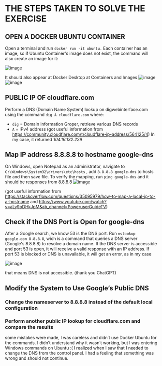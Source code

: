 # THE STEPS TAKEN TO SOLVE THE EXERCISE

## OPEN A DOCKER UBUNTU CONTAINER
Open a terminal and run `docker run -it ubuntu.` Each container has an image, so if Ubuntu Container's image does not exist, the command will also create an image for it:

![image](https://github.com/user-attachments/assets/ac793817-edbd-4d36-9fb0-50b2fb02b1c0)

It should also appear at Docker Desktop at Containers and Images
![image](https://github.com/user-attachments/assets/2c15a11e-5d4d-4848-8b9b-8156a3fdf0c2)
![image](https://github.com/user-attachments/assets/9820e0f5-fd75-4bd4-bc4e-37aa5bd30104)

## PUBLIC IP OF cloudflare.com
Perform a DNS (Domain Name System) lookup on digwebinterface.com  using the command `dig A cloudflare.com` where:
- `dig` = Domain Information Groper, retrieve various DNS records
- `A` = IPv4 address
 (got useful information from https://community.cloudflare.com/t/cloudflare-ip-address/564125/4)
In my case, it returned *104.16.132.229*

## Map IP address 8.8.8.8 to hostname google-dns
On Windows, open Notepad as an administrator, navigate to `C:\Windows\System32\drivers\etc\hosts` , add `8.8.8.8 google-dns` to hosts file and then save file. To verify the mapping, run `ping google-dns` and it should be responses from 8.8.8.8
![image](https://github.com/user-attachments/assets/ec6a6a47-7dec-4a75-877e-983c3d09cd84)

(got useful information from https://stackoverflow.com/questions/35095979/how-to-map-a-local-ip-to-a-hostname and https://www.youtube.com/watch?v=aLy9oDHkJpM&ab_channel=PoweruserGuideTV)

## Check if the DNS Port is Open for google-dns
After a Google search, we know 53 is the DNS port. Run `nslookup google.com 8.8.8.8`, wich is a command that queries a DNS server (Google's 8.8.8.8) to resolve a domain name.
If the DNS server is accessible and port 53 is open, it will receive a valid response with an IP address. If port 53 is blocked or DNS is unavailable, it will get an error, as in my case

![image](https://github.com/user-attachments/assets/298322c3-161d-4921-83e9-23119e8c0ee9)

that means DNS is not accessible. (thank you ChatGPT)

## Modify the System to Use Google’s Public DNS
### Change the nameserver to 8.8.8.8 instead of the default local configuration
### Perform another public IP lookup for cloudflare.com and compare the results


some mistakes were made, I was careless and didn’t use Docker Ubuntu for the commands. I didn’t understand why it wasn’t working, but I was entering Windows commands on Ubuntu :( 
I realized when I saw that I needed to change the DNS from the control panel. I had a feeling that something was wrong and should not continue. 
